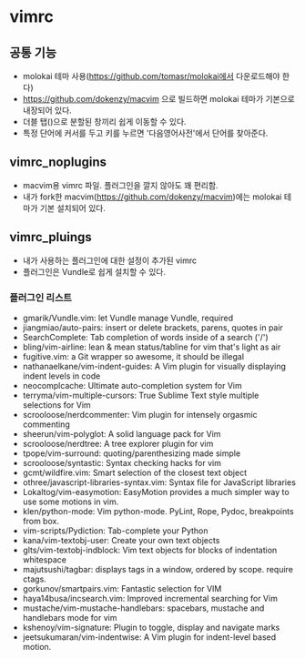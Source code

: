# vimrc

## 공통 기능
* molokai 테마 사용(https://github.com/tomasr/molokai에서 다운로드해야 한다)
 * https://github.com/dokenzy/macvim 으로 빌드하면 molokai 테마가 기본으로 내장되어 있다.
* 더블 탭(<TAB><TAB>)으로 분할된 창끼리 쉽게 이동할 수 있다.
* 특정 단어에 커서를 두고 <F8>키를 누르면 '다음영어사전'에서 단어를 찾아준다.

## vimrc_noplugins
* macvim용 vimrc 파일. 플러그인을 깔지 않아도 꽤 편리함.
* 내가 fork한 macvim(https://github.com/dokenzy/macvim)에는 molokai 테마가 기본 설치되어 있다.

## vimrc_pluings
 * 내가 사용하는 플러그인에 대한 설정이 추가된 vimrc
 * 플러그인은 Vundle로 쉽게 설치할 수 있다.

### 플러그인 리스트
 * gmarik/Vundle.vim: let Vundle manage Vundle, required
 * jiangmiao/auto-pairs: insert or delete brackets, parens, quotes in pair
 * SearchComplete: Tab completion of words inside of a search ('/')
 * bling/vim-airline: lean & mean status/tabline for vim that's light as air
 * fugitive.vim: a Git wrapper so awesome, it should be illegal
 * nathanaelkane/vim-indent-guides: A Vim plugin for visually displaying indent levels in code
 * neocomplcache: Ultimate auto-completion system for Vim
 * terryma/vim-multiple-cursors: True Sublime Text style multiple selections for Vim
 * scrooloose/nerdcommenter: Vim plugin for intensely orgasmic commenting
 * sheerun/vim-polyglot: A solid language pack for Vim
 * scrooloose/nerdtree: A tree explorer plugin for vim
 * tpope/vim-surround: quoting/parenthesizing made simple
 * scrooloose/syntastic: Syntax checking hacks for vim
 * gcmt/wildfire.vim: Smart selection of the closest text object
 * othree/javascript-libraries-syntax.vim: Syntax file for JavaScript libraries
 * Lokaltog/vim-easymotion: EasyMotion provides a much simpler way to use some motions in vim.
 * klen/python-mode: Vim python-mode. PyLint, Rope, Pydoc, breakpoints from box.
 * vim-scripts/Pydiction: Tab-complete your Python
 * kana/vim-textobj-user: Create your own text objects
 * glts/vim-textobj-indblock: Vim text objects for blocks of indentation whitespace
 * majutsushi/tagbar: displays tags in a window, ordered by scope. require ctags.
 * gorkunov/smartpairs.vim: Fantastic selection for VIM
 * haya14busa/incsearch.vim: Improved incremental searching for Vim
 * mustache/vim-mustache-handlebars: spacebars, mustache and handlebars mode for vim
 * kshenoy/vim-signature: Plugin to toggle, display and navigate marks
 * jeetsukumaran/vim-indentwise: A Vim plugin for indent-level based motion.
